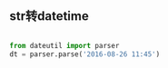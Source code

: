 ﻿##  str转datetime

``` python

from dateutil import parser
dt = parser.parse('2016-08-26 11:45')

```
